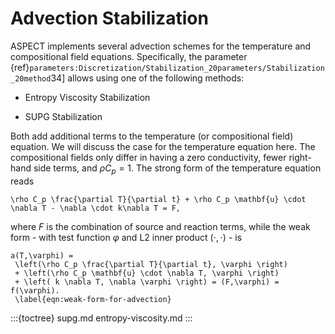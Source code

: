 
# Advection Stabilization

ASPECT implements several advection schemes for
the temperature and compositional field equations. Specifically, the parameter
{ref}`parameters:Discretization/Stabilization_20parameters/Stabilization_20method`34]
allows using one of the following methods:

-   Entropy Viscosity Stabilization

-   SUPG Stabilization

Both add additional terms to the temperature (or compositional field)
equation. We will discuss the case for the temperature equation here. The
compositional fields only differ in having a zero conductivity, fewer
right-hand side terms, and $\rho C_p=1$. The strong form of the temperature
equation reads
```{math}
\rho C_p \frac{\partial T}{\partial t} + \rho C_p \mathbf{u} \cdot \nabla T - \nabla \cdot k\nabla T = F,
```
where $F$ is the combination of source and reaction terms, while the weak
form - with test function $\varphi$ and L2 inner product $(\cdot,\cdot)$ - is
```{math}
a(T,\varphi) =
 \left(\rho C_p \frac{\partial T}{\partial t}, \varphi \right)
 + \left(\rho C_p \mathbf{u} \cdot \nabla T, \varphi \right)
 + \left( k \nabla T, \nabla \varphi \right) = (F,\varphi) = f(\varphi).
 \label{eqn:weak-form-for-advection}
```

:::{toctree}
supg.md
entropy-viscosity.md
:::
